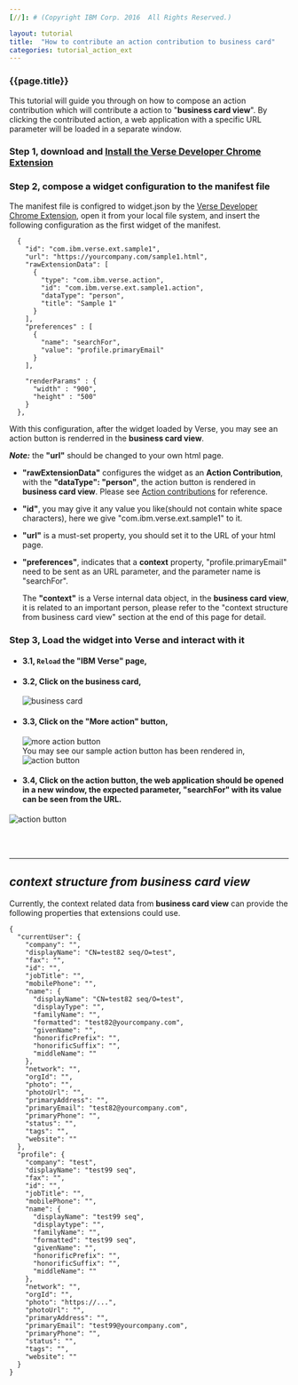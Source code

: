 ```yaml
---
[//]: # (Copyright IBM Corp. 2016  All Rights Reserved.)

layout: tutorial
title:  "How to contribute an action contribution to business card"
categories: tutorial_action_ext
---
```


### {{page.title}}  

This tutorial will guide you through on how to compose an action contribution which will contribute a action to "__business card view__". By clicking the contributed action, a web application with a specific URL parameter will be loaded in a separate window.


### Step 1, download and [Install the Verse Developer Chrome Extension][1]  

### Step 2, compose a widget configuration to the manifest file

The manifest file is configred to widget.json by the [Verse Developer Chrome Extension][2], open it from your local file system, and insert the following configuration as the first widget of the manifest.  

```
  {
    "id": "com.ibm.verse.ext.sample1",
    "url": "https://yourcompany.com/sample1.html",
    "rawExtensionData": [
      {
        "type": "com.ibm.verse.action", 
        "id": "com.ibm.verse.ext.sample1.action", 
        "dataType": "person",
        "title": "Sample 1"
      }
    ],
    "preferences" : [
      {
        "name": "searchFor",
        "value": "profile.primaryEmail"
      }
    ],
    
    "renderParams" : {
      "width" : "900",
      "height" : "500"
    }
  },
```

With this configuration, after the widget loaded by Verse, you may see an action button is renderred in the __business card view__.  

___Note:___ the __"url"__ should be changed to your own html page.

* __"rawExtensionData"__ configures the widget as an __Action Contribution__, with the __"dataType": "person"__, the action button is rendered in __business card view__. Please see [Action contributions][3] for reference.

* __"id"__, you may give it any value you like(should not contain white space characters), here we give "com.ibm.verse.ext.sample1" to it.  


* __"url"__ is a must-set property, you should set it to the URL of your html page.  


* __"preferences"__, indicates that a __context__ property, "profile.primaryEmail" need to be sent as an URL parameter, and the parameter name is "searchFor".


  The __"context"__ is a Verse internal data object, in the __business card view__, it is related to an important person, please refer to the "context structure from business card view" section at the end of this page for detail.  



### Step 3, Load the widget into Verse and interact with it

* ####  3.1, `Reload` the "IBM Verse" page,  

* ####  3.2, Click on the business card,  

    ![business card]({{site.baseurl}}/tutorials/img/bizcard.png)   

* ####  3.3, Click on the "More action" button,  

    ![more action button]({{site.baseurl}}/tutorials/img/bizcard_more_action.png)   
    You may see our sample action button has been rendered in,  
    ![action button]({{site.baseurl}}/tutorials/img/bizcard_action.png)  
  

* ####  3.4, Click on the action button, the web application should be opened in a new window, the expected parameter, "searchFor" with its value can be seen from the URL.  
![action button]({{site.baseurl}}/tutorials/img/bizcard_sample.png)  


<br><br>
<hr>

## _context structure from business card view_ 

Currently, the context related data from __business card view__ can provide the following properties that extensions could use.

```
{
  "currentUser": {
    "company": "",
    "displayName": "CN=test82 seq/O=test",
    "fax": "",
    "id": "",
    "jobTitle": "",
    "mobilePhone": "",
    "name": {
      "displayName": "CN=test82 seq/O=test",
      "displayType": "",
      "familyName": "",
      "formatted": "test82@yourcompany.com",
      "givenName": "",
      "honorificPrefix": "",
      "honorificSuffix": "",
      "middleName": ""
    },
    "network": "",
    "orgId": "",
    "photo": "",
    "photoUrl": "",
    "primaryAddress": "",
    "primaryEmail": "test82@yourcompany.com",
    "primaryPhone": "",
    "status": "",
    "tags": "",
    "website": ""
  },
  "profile": {
    "company": "test",
    "displayName": "test99 seq",
    "fax": "",
    "id": "",
    "jobTitle": "",
    "mobilePhone": "",
    "name": {
      "displayName": "test99 seq",
      "displaytype": "",
      "familyName": "",
      "formatted": "test99 seq",
      "givenName": "",
      "honorificPrefix": "",
      "honorificSuffix": "",
      "middleName": ""
    },
    "network": "",
    "orgId": "",
    "photo": "https://...",
    "photoUrl": "",
    "primaryAddress": "",
    "primaryEmail": "test99@yourcompany.com",
    "primaryPhone": "",
    "status": "",
    "tags": "",
    "website": ""
  }
}
```

[1]: {{site.baseurl}}/tutorials/tutorial-ext-install-toolkit.html
[2]: {{site.verse-developer-chrome-ext}}
[3]: {{site.baseurl}}/tutorials/tutorial-ext-action-contribution.html
